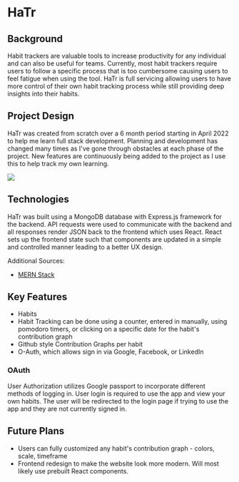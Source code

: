 # HaTr

## Background

Habit trackers are valuable tools to increase productivity for any individual and can also be useful for teams.  Currently, most habit trackers require users to follow a specific process that is too cumbersome causing users to feel fatigue when using the tool.  HaTr is full servicing allowing users to have more control of their own habit tracking process while still providing deep insights into their habits.  

## Project Design
HaTr was created from scratch over a 6 month period starting in April 2022 to help me learn full stack development.  Planning and development has changed many times as I've gone through obstacles at each phase of the project.  New features are continuously being added to the project as I use this to help track my own learning.  

![](https://media.giphy.com/media/JnGXFwR4KCBOYnBmJm/giphy.gif)
## Technologies
HaTr was built using a MongoDB database with Express.js framework for the backend.  API requests were used to communicate with the backend and all responses render JSON back to the frontend which uses React.  React sets up the frontend state such that components are updated in a simple and controlled manner leading to a better UX design.  

Additional Sources:
* [MERN Stack](http://mern.io/)

## Key Features
* Habits 
* Habit Tracking can be done using a counter, entered in manually, using pomodoro timers, or clicking on a specific date for the habit's contribution graph
* Github style Contribution Graphs per habit 
* O-Auth, which allows sign in via Google, Facebook, or LinkedIn

### OAuth
User Authorization utilizes Google passport to incorporate different methods of logging in. User login is required to use the app and view your own habits.  The user will be redirected to the login page if trying to use the app and they are not currently signed in.


## Future Plans
* Users can fully customized any habit's contribution graph - colors, scale, timeframe 
* Frontend redesign to make the website look more modern.  Will most likely use prebuilt React components.  